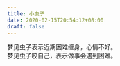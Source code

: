 ```yaml
---
title: 小虫子
date: 2020-02-15T20:54:12+08:00
draft: false
---
```


梦见虫子表示近期困难缠身，心情不好。<br>
梦见虫子咬自己，表示做事会遇到困难。<br>
